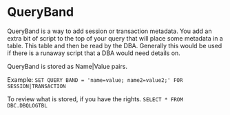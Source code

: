 # QueryBand

QueryBand is a way to add session or transaction metadata. You add an extra bit of script to the top of
your query that will place some metadata in a table. This table and then be read by the DBA. Generally
this would be used if there is a runaway script that a DBA would need details on.

QueryBand is stored as Name|Value pairs. 

Example:
```SET QUERY BAND = 'name=value; name2=value2;' FOR SESSION|TRANSACTION```

To review what is stored, if you have the rights.
```SELECT * FROM DBC.DBQLOGTBL```
